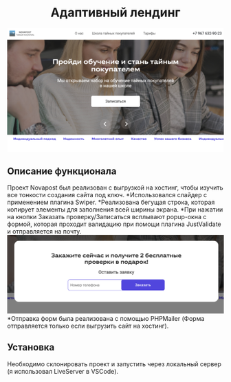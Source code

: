<h1 align="center">Адаптивный лендинг</h1>
<img src="https://github.com/GrigoryBoykov/illustrations/blob/main/novapost/main.png">

<h2>Описание функционала</h2>
Проект Novapost был реализован с выгрузкой на хостинг, чтобы изучить все тонкости создания сайта под ключ. 
*Использовался слайдер с применением плагина Swiper.
*Реализована бегущая строка, которая копирует элементы для заполнения всей ширины экрана.
*При нажатии на кнопки Заказать проверку/Записаться всплывают popup-окна с формой, которая проходит валидацию при помощи плагина JustValidate и отправляется на почту.
<img src="https://github.com/GrigoryBoykov/illustrations/blob/main/novapost/popup.png">
*Отправка форм была реализована с помощью PHPMailer (Форма отправляется только если выгрузить сайт на хостинг).

<h2>Установка</h2>
Необходимо склонировать проект и запустить через локальный сервер (я использовал LiveServer в VSCode).
